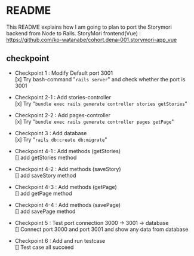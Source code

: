 # README
This README explains how I am going to plan to port the Storymori backend from Node to Rails.
StoryMori frontend(Vue) : https://github.com/ko-watanabe/cohort.dena-001.storymori-app_vue

## checkpoint
- Checkpoint 1 : Modify Default port 3001  
[x] Try bash-command "`rails server`" and check whether the port is 3001

- Checkpoint 2-1 : Add stories-controller  
[x] Try "`bundle exec rails generate controller stories getStories`"

- Checkpoint 2-2 : Add pages-controller  
[x] Try "`bundle exec rails generate controller pages getPage`"

- Checkpoint 3 : Add database  
[x] Try "`rails db:create db:migrate`"

- Checkpoint 4-1 : Add methods (getStories)  
[] add getStories method

- Checkpoint 4-2 : Add methods (saveStory)  
[] add saveStory method

- Checkpoint 4-3 : Add methods (getPage)  
[] add getPage method

- Checkpoint 4-4 : Add methods (savePage)  
[] add savePage method

- Checkpoint 5 : Test port connection 3000 -> 3001 -> database  
[] Connect port 3000 and port 3001 and show any data from database

- Checkpoint 6 : Add and run testcase  
[] Test case all succeed